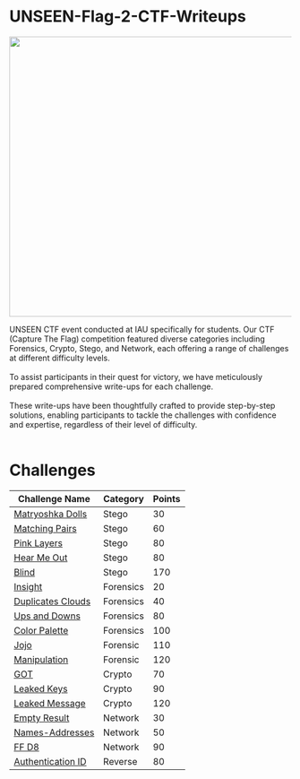 # UNSEEN-Flag-2-CTF-Writeups
<p align="center">
<img src="https://github.com/mtalbugaey/UNSEEN-Flag-2-CTF-Writeups/assets/126514202/9e238826-eb47-422c-af68-1d11571ac763" width="730" height="500">
</p>

UNSEEN CTF event conducted at IAU specifically for students. Our CTF (Capture The Flag) competition featured diverse categories including Forensics, Crypto, Stego, and Network, each offering a range of challenges at different difficulty levels. 
<br>
<br>
To assist participants in their quest for victory, we have meticulously prepared comprehensive write-ups for each challenge. 
<br>
<br>
These write-ups have been thoughtfully crafted to provide step-by-step solutions, enabling participants to tackle the challenges with confidence and expertise, regardless of their level of difficulty.
<br>
<br>
# Challenges
| Challenge Name | Category | Points  |
|----------------------|------------|-----|
| [Matryoshka Dolls](Stego/MatryoshkaDolls/MatryoshkaDolls.md)           | Stego      | 30  |
| [Matching Pairs](Stego/MatchingPairs/MatchingPairs.md)                 | Stego      | 60  |
| [Pink Layers](Stego/PinkLayers/PinkLayers.md)                          | Stego      | 80  |
| [Hear Me Out](Stego/HearMeOut/HearMeOut.md)                            | Stego      | 80  |
| [Blind](Stego/Blind/Blind.md)                                          | Stego      | 170 |
| [Insight](Forensics/Insight/Insight.md)                                | Forensics  | 20  |
| [Duplicates Clouds](Forensics/DuplicatesClouds/DuplicatesClouds.md)    | Forensics  | 40  |
| [Ups and Downs](Forensics/Ups_and_Downs/Ups_and_Downs.md)              | Forensics  | 80  |
| [Color Palette](Forensics/ColorPalette/ColorPalette.md)                | Forensics  | 100 |
| [Jojo](Forensics/Jojo/Jojo.md)                                         | Forensic   | 110 |
| [Manipulation](Forensics/Manipulation/Manipulation.md)                 | Forensic   | 120 |
| [GOT](Crypto/GOT/GOT.md)                                               | Crypto     | 70  |
| [Leaked Keys](Crypto/LeakedKeys/LeakedKeys.md)                         | Crypto     | 90  |
| [Leaked Message](Crypto/LeakedMessag/LeakedMessag.md)                  | Crypto     | 120 |
| [Empty Result](Network/EmptyResult/EmptyResult.md)                     | Network    | 30  |
| [Names-Addresses](Network/Names_Addresses/Names_Addresses.md)          | Network    | 50  |
| [FF D8](Network/FF_D8/FF_D8.md)                                        | Network    | 90  |
| [Authentication ID](Reverse/AuthenticationID/AuthenticationID.md)      | Reverse    | 80  |
